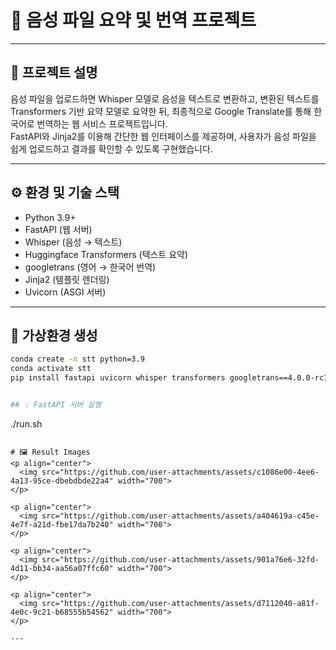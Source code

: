 # 🚀 음성 파일 요약 및 번역 프로젝트

---

## 🚀 프로젝트 설명

음성 파일을 업로드하면 Whisper 모델로 음성을 텍스트로 변환하고, 변환된 텍스트를 Transformers 기반 요약 모델로 요약한 뒤, 최종적으로 Google Translate를 통해 한국어로 번역하는 웹 서비스 프로젝트입니다.  
FastAPI와 Jinja2를 이용해 간단한 웹 인터페이스를 제공하며, 사용자가 음성 파일을 쉽게 업로드하고 결과를 확인할 수 있도록 구현했습니다.

---

## ⚙️ 환경 및 기술 스택

- Python 3.9+
- FastAPI (웹 서버)
- Whisper (음성 → 텍스트)
- Huggingface Transformers (텍스트 요약)
- googletrans (영어 → 한국어 번역)
- Jinja2 (템플릿 렌더링)
- Uvicorn (ASGI 서버)

---

## 🐍 가상환경 생성

```bash
conda create -n stt python=3.9
conda activate stt
pip install fastapi uvicorn whisper transformers googletrans==4.0.0-rc1 jinja2


## 💡 FastAPI 서버 실행
```
./run.sh
```

# 🖼️ Result Images
<p align="center">
  <img src="https://github.com/user-attachments/assets/c1086e00-4ee6-4a13-95ce-dbebdbde22a4" width="700">
</p>

<p align="center">
  <img src="https://github.com/user-attachments/assets/a404619a-c45e-4e7f-a21d-fbe17da7b240" width="700">
</p>

<p align="center">
  <img src="https://github.com/user-attachments/assets/901a76e6-32fd-4d11-bb34-aa56a07ffc60" width="700">
</p>

<p align="center">
  <img src="https://github.com/user-attachments/assets/d7112040-a81f-4e0c-9c21-b68555b54562" width="700">
</p>

---
